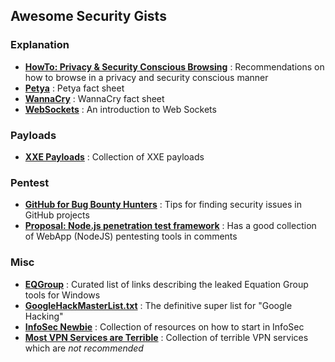 ## Awesome Security Gists

### Explanation

- [**HowTo: Privacy & Security Conscious Browsing**](https://gist.github.com/atcuno/3425484ac5cce5298932) : Recommendations on how to browse in a privacy and security conscious manner
- [**Petya**](https://gist.github.com/vulnersCom/65fe44d27d29d7a5de4c176baba45759) : Petya fact sheet
- [**WannaCry**](https://gist.github.com/rain-1/989428fa5504f378b993ee6efbc0b168) : WannaCry fact sheet
- [**WebSockets**](https://gist.github.com/subudeepak/9897212) : An introduction to Web Sockets

### Payloads

- [**XXE Payloads**](https://gist.github.com/staaldraad/01415b990939494879b4) : Collection of XXE payloads

### Pentest

- [**GitHub for Bug Bounty Hunters**](https://gist.github.com/EdOverflow/922549f610b258f459b219a32f92d10b) : Tips for finding security issues in GitHub projects
- [**Proposal: Node.js penetration test framework**](https://gist.github.com/jesusprubio/8f092af4ca252e252eab) : Has a good collection of WebApp (NodeJS) pentesting tools in comments

### Misc

- [**EQGroup**](https://gist.github.com/bontchev/e5d2e5090ebe1be89b4f821ebb1ad0f9) : Curated list of links describing the leaked Equation Group tools for Windows
- [**GoogleHackMasterList.txt**](https://gist.github.com/cmartinbaughman/5877945) : The definitive super list for "Google Hacking"
- [**InfoSec Newbie**](https://gist.github.com/mubix/5737a066c8845d25721ec4bf3139fd31) : Collection of resources on how to start in InfoSec
- [**Most VPN Services are Terrible**](https://gist.github.com/kennwhite/1f3bc4d889b02b35d8aa) : Collection of terrible VPN services which are *not recommended*
